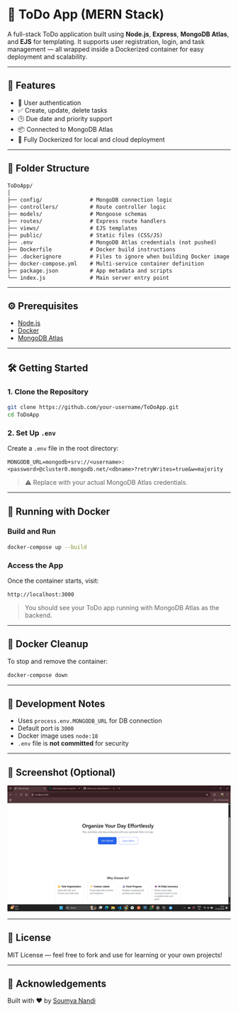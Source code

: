 
# 📝 ToDo App (MERN Stack)

A full-stack ToDo application built using **Node.js**, **Express**, **MongoDB Atlas**, and **EJS** for templating. It supports user registration, login, and task management — all wrapped inside a Dockerized container for easy deployment and scalability.

---

## 🚀 Features

- 🧾 User authentication
- ✅ Create, update, delete tasks
- 🕒 Due date and priority support
- 📦 Connected to MongoDB Atlas
- 🐳 Fully Dockerized for local and cloud deployment

---

## 📁 Folder Structure

```
ToDoApp/
│
├── config/               # MongoDB connection logic
├── controllers/          # Route controller logic
├── models/               # Mongoose schemas
├── routes/               # Express route handlers
├── views/                # EJS templates
├── public/               # Static files (CSS/JS)
├── .env                  # MongoDB Atlas credentials (not pushed)
├── Dockerfile            # Docker build instructions
├── .dockerignore         # Files to ignore when building Docker image
├── docker-compose.yml    # Multi-service container definition
├── package.json          # App metadata and scripts
└── index.js              # Main server entry point
```

---

## ⚙️ Prerequisites

- [Node.js](https://nodejs.org/)
- [Docker](https://www.docker.com/)
- [MongoDB Atlas](https://www.mongodb.com/cloud/atlas)

---

## 🛠️ Getting Started

### 1. Clone the Repository

```bash
git clone https://github.com/your-username/ToDoApp.git
cd ToDoApp
```

### 2. Set Up `.env`

Create a `.env` file in the root directory:

```env
MONGODB_URL=mongodb+srv://<username>:<password>@cluster0.mongodb.net/<dbname>?retryWrites=true&w=majority
```

> ⚠️ Replace with your actual MongoDB Atlas credentials.

---

## 🐳 Running with Docker

### Build and Run

```bash
docker-compose up --build
```

### Access the App

Once the container starts, visit:

```
http://localhost:3000
```

> You should see your ToDo app running with MongoDB Atlas as the backend.

---

## 🧼 Docker Cleanup

To stop and remove the container:

```bash
docker-compose down
```

---

## 🚧 Development Notes

- Uses `process.env.MONGODB_URL` for DB connection
- Default port is `3000`
- Docker image uses `node:18`
- `.env` file is **not committed** for security

---

## 📸 Screenshot (Optional)

![Screenshot](/public/images/homepage.png)


---

## 📜 License

MIT License — feel free to fork and use for learning or your own projects!

---

## 🙌 Acknowledgements

Built with ❤️ by [Soumya Nandi](https://github.com/your-username)
